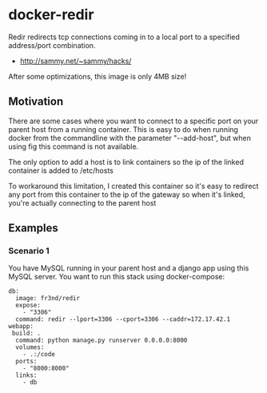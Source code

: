 # docker-redir

Redir redirects tcp connections coming in to a local port to a specified
address/port combination.

* http://sammy.net/~sammy/hacks/

After some optimizations, this image is only 4MB size!

## Motivation

There are some cases where you want to connect to a specific port on your
parent host from a running container. This is easy to do when running docker
from the commandline with the parameter "--add-host", but when using fig this
command is not available.

The only option to add a host is to link containers so the ip of the linked
container is added to /etc/hosts

To workaround this limitation, I created this container so it's easy to
redirect any port from this container to the ip of the gateway so when it's
linked, you're actually connecting to the parent host

## Examples

### Scenario 1

You have MySQL running in your parent host and a django app using this MySQL
server. You want to run this stack using docker-compose:

```
db:
  image: fr3nd/redir
  expose:
    - "3306"
  command: redir --lport=3306 --cport=3306 --caddr=172.17.42.1
webapp:
 build: .
  command: python manage.py runserver 0.0.0.0:8000
  volumes:
    - .:/code
  ports:
    - "8000:8000"
  links:
    - db
```
